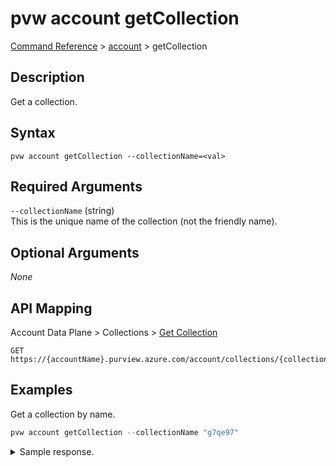 # pvw account getCollection
[Command Reference](../../../README.md#command-reference) > [account](./main.md) > getCollection

## Description
Get a collection.

## Syntax
```
pvw account getCollection --collectionName=<val>
```

## Required Arguments
`--collectionName` (string)  
This is the unique name of the collection (not the friendly name).

## Optional Arguments
*None*

## API Mapping
Account Data Plane > Collections > [Get Collection](https://docs.microsoft.com/en-us/rest/api/purview/accountdataplane/collections/get-collection)
```
GET https://{accountName}.purview.azure.com/account/collections/{collectionName}
```

## Examples
Get a collection by name.
```powershell
pvw account getCollection --collectionName "g7qe97"
```

<details><summary>Sample response.</summary>
<p>

```json
{
    "collectionProvisioningState": "Succeeded",
    "friendlyName": "Environment",
    "name": "g7qe97",
    "parentCollection": {
        "referenceName": "esg-26fa7f24-pv",
        "type": "CollectionReference"
    },
    "systemData": {
        "createdAt": "2022-02-27T12:52:28.8826657Z",
        "createdBy": "095354ff-cae8-44ff-8120-22ec5a941b40",
        "createdByType": "User",
        "lastModifiedAt": "2022-02-27T12:52:28.8826659Z",
        "lastModifiedBy": "095354ff-cae8-44ff-8120-22ec5a941b40",
        "lastModifiedByType": "User"
    }
}
```
</p>
</details>
